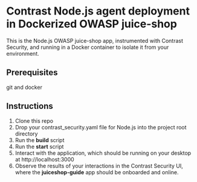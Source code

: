 # Contrast Node.js agent deployment in Dockerized OWASP juice-shop

This is the Node.js OWASP juice-shop app, instrumented with Contrast Security, and running in a Docker container to isolate it from your environment.
## Prerequisites


git and docker

## Instructions

1. Clone this repo
2. Drop your contrast_security.yaml file for Node.js into the project root directory
3. Run the **build** script
4. Run the **start** script
5. Interact with the application, which should be running on your desktop at http://localhost:3000
6. Observe the results of your interactions in the Contrast Security UI, where the **juiceshop-guide** app should be onboarded and online.
